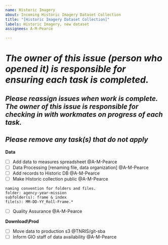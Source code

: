 ```yaml
---
name: Historic Imagery
about: Incoming Historic Imagery Dataset Collection
title: "[Historic Imagery Dataset Collection]"
labels: Historic Imagery, new dataset
assignees: A-M-Pearce

---
```


# ***The owner of this issue (person who opened it) is responsible for ensuring each task is completed.***
## ***Please reassign issues when work is complete. The owner of this issue is responsible for checking in with workmates on progress of each task.***
## ***Please remove any task(s) that do not apply***

**Data**
- [ ] Add data to measures spreadsheet @A-M-Pearce 
- [ ] Data Processing [renaming file, data organization] @A-M-Pearce
- [ ] Add records to Historic DB @A-M-Pearce
- [ ] Make Historic collection public  @A-M-Pearce

```
naming convention for folders and files.
folder: agency-year-mission
subfolder(s): frame & index
file(s): MM-DD-YY_Roll-Frame.* 
```
- [ ] Quality Assurance @A-M-Pearce

**Download\Prod**
- [ ] Move data to production s3 @TNRIS/git-sba
- [ ] Inform GIO staff of data availability @A-M-Pearce
